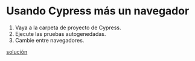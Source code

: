 # Usando Cypress más un navegador

1. Vaya a la carpeta de proyecto de Cypress.
1. Ejecute las pruebas autogenedadas.
1. Cambie entre navegadores.


[solución](solucion1.md)